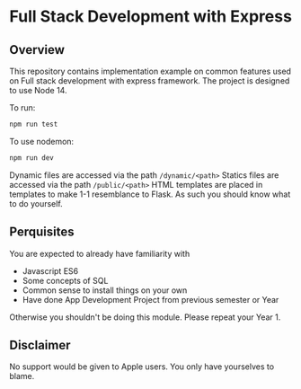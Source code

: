 # Full Stack Development with Express

## Overview

This repository contains implementation example on common features used on Full stack development with express framework.
The project is designed to use Node 14.

To run:

```powershell
npm run test
```

To use nodemon:

```powershell
npm run dev
```

Dynamic files are accessed via the path `/dynamic/<path>`
Statics files are accessed via the path `/public/<path>`
HTML templates are placed in templates to make 1-1 resemblance to Flask.
As such you should know what to do yourself.

## Perquisites

You are expected to already have familiarity with

- Javascript ES6
- Some concepts of SQL
- Common sense to install things on your own
- Have done App Development Project from previous semester or Year

Otherwise you shouldn't be doing this module. Please repeat your Year 1.

## Disclaimer

No support would be given to Apple users. You only have yourselves to blame.
